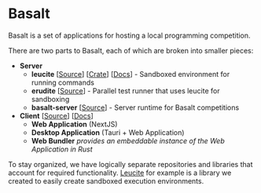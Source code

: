 # Basalt

Basalt is a set of applications for hosting a local programming competition.

There are two parts to Basalt, each of which are broken into smaller
pieces:

- **Server**
    - **leucite** [[Source](https://github.com/basalt-rs/leucite)] [[Crate](https://crates.io/crates/leucite)] [[Docs](https://docs.rs/leucite)] - Sandboxed environment for running commands
    - **erudite** [[Source](https://github.com/basalt-rs/erudite)] - Parallel test runner that uses leucite for sandboxing
    - **basalt-server** [[Source](https://github.com/basalt-rs/basalt-server)] - Server runtime for Basalt competitions 
- **Client** [[Source](https://github.com/basalt-rs/basalt)] [[Docs](https://github.com/basalt-rs/basalt/wiki)]
    - **Web Application** (NextJS)
    - **Desktop Application** (Tauri + Web Application)
    - **Web Bundler** *provides an embeddable instance of the Web Application in Rust*

To stay organized, we have logically separate repositories and libraries that account for required functionality.
[Leucite](https://crates.io/crates/leucite) for example is a library we created to easily create sandboxed execution
environments.
